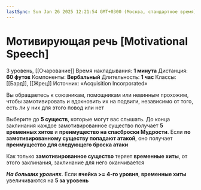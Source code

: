 ```yaml
---
lastSync: Sun Jan 26 2025 12:21:54 GMT+0300 (Москва, стандартное время)
---
```

# Мотивирующая речь [Motivational Speech]
3 уровень, [[Очарование]]
Время накладывания: **1 минута**
Дистанция: **60 футов**
Компоненты: **Вербальный**
Длительность: **1 час**
Классы: [[Бард]], [[Жрец]]
Источник: «Acquisition Incorporated»

Вы обращаетесь к союзникам, помощникам или невинным прохожим, чтобы замотивировать и вдохновить их на подвиги, независимо от того, есть ли у них для этого повод или нет

Выберите до **5 существ**, которые могут вас слышать. До конца заклинания каждое замотивированное существо получает **5 временных хитов** и **преимущество на спасброски Мудрости**. Если **по замотивированному существу попадают атакой**, оно получает **преимущество для следующего броска атаки**

Как только **замотивированное существо** теряет **временные хиты**, от этого заклинания, заклинание для него оканчивается

**_На больших уровнях._** Если **ячейка >= 4-го уровня**, **временные хиты** увеличиваются на **5 за уровень**